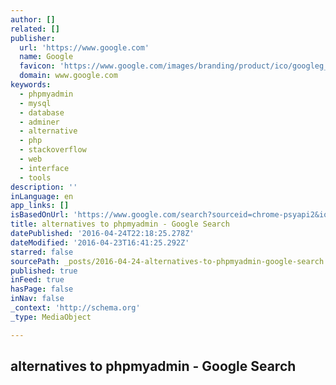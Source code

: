 ```yaml
---
author: []
related: []
publisher:
  url: 'https://www.google.com'
  name: Google
  favicon: 'https://www.google.com/images/branding/product/ico/googleg_lodp.ico'
  domain: www.google.com
keywords:
  - phpmyadmin
  - mysql
  - database
  - adminer
  - alternative
  - php
  - stackoverflow
  - web
  - interface
  - tools
description: ''
inLanguage: en
app_links: []
isBasedOnUrl: 'https://www.google.com/search?sourceid=chrome-psyapi2&ion=1&espv=2&ie=UTF-8&q=alternatives%20to%20phpmyadmin&oq=alternatives%20to%20phpmyadmin&rlz=1C1CHFX_enUS660US660&aqs=chrome..69i57j0l3.4202j0j7'
title: alternatives to phpmyadmin - Google Search
datePublished: '2016-04-24T22:18:25.278Z'
dateModified: '2016-04-23T16:41:25.292Z'
starred: false
sourcePath: _posts/2016-04-24-alternatives-to-phpmyadmin-google-search.md
published: true
inFeed: true
hasPage: false
inNav: false
_context: 'http://schema.org'
_type: MediaObject

---
```

<article style=""><h1>alternatives to phpmyadmin - Google Search</h1></article>